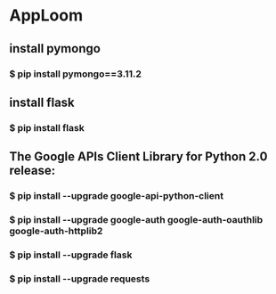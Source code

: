 # AppLoom

## install pymongo
### $ pip install pymongo==3.11.2

## install flask
### $ pip install flask

## The Google APIs Client Library for Python 2.0 release:
### $ pip install --upgrade google-api-python-client
### $ pip install --upgrade google-auth google-auth-oauthlib google-auth-httplib2
### $ pip install --upgrade flask
### $ pip install --upgrade requests
